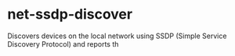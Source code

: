 # net-ssdp-discover
Discovers devices on the local network using SSDP (Simple Service Discovery Protocol) and reports th
